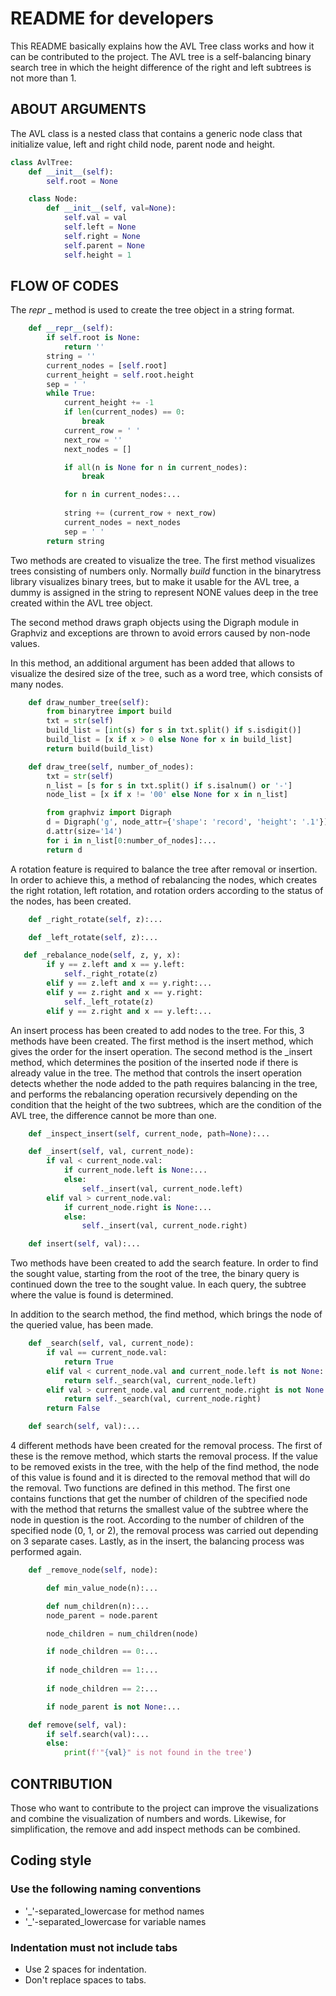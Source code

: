 # README for developers

This README basically explains how the AVL Tree class works and how it can be contributed to the project. The AVL tree is a self-balancing binary search tree in which the height difference of the right and left subtrees is not more than 1.

## ABOUT ARGUMENTS

The AVL class is a nested class that contains a generic node class that initialize value, left and right child node, parent node and height.
```python
class AvlTree:
    def __init__(self):
        self.root = None

    class Node:
        def __init__(self, val=None):
            self.val = val
            self.left = None
            self.right = None
            self.parent = None
            self.height = 1
```        

## FLOW OF CODES

The _*repr*_ _ method is used to create the tree object in a string format.
```python
    def __repr__(self):
        if self.root is None:
            return ''
        string = ''
        current_nodes = [self.root]
        current_height = self.root.height
        sep = ' '
        while True:
            current_height += -1
            if len(current_nodes) == 0:
                break
            current_row = ' '
            next_row = ''
            next_nodes = []

            if all(n is None for n in current_nodes):
                break

            for n in current_nodes:...
            
            string += (current_row + next_row)
            current_nodes = next_nodes
            sep = ' '
        return string
```       

Two methods are created to visualize the tree. The first method visualizes trees consisting of numbers only. Normally *build* function
in the binarytress library visualizes binary trees, but to make it usable for the AVL tree, a dummy is assigned in the string to represent NONE values ​​deep in the tree created within the AVL tree object.

The second method draws graph objects using the Digraph module in Graphviz and exceptions are thrown to avoid errors caused by non-node values.

In this method, an additional argument has been added that allows to visualize the desired size of the tree, such as a word tree, which consists of many nodes.
```python
    def draw_number_tree(self):
        from binarytree import build
        txt = str(self)
        build_list = [int(s) for s in txt.split() if s.isdigit()]
        build_list = [x if x > 0 else None for x in build_list]
        return build(build_list)

    def draw_tree(self, number_of_nodes):
        txt = str(self)
        n_list = [s for s in txt.split() if s.isalnum() or '-']
        node_list = [x if x != '00' else None for x in n_list]

        from graphviz import Digraph
        d = Digraph('g', node_attr={'shape': 'record', 'height': '.1'})
        d.attr(size='14')
        for i in n_list[0:number_of_nodes]:...
        return d
```

A rotation feature is required to balance the tree after removal or insertion. In order to achieve this, a method of rebalancing the nodes, which creates the right rotation, left rotation, and rotation orders according to the status of the nodes, has been created.
```python
    def _right_rotate(self, z):...

    def _left_rotate(self, z):...

   def _rebalance_node(self, z, y, x):
        if y == z.left and x == y.left:
            self._right_rotate(z)
        elif y == z.left and x == y.right:...
        elif y == z.right and x == y.right:
            self._left_rotate(z)
        elif y == z.right and x == y.left:...
```

An insert process has been created to add nodes to the tree. For this, 3 methods have been created. The first method is the insert method, which gives the order for the insert operation. The second method is the _insert method, which determines the position of the inserted node if there is already value in the tree. The method that controls the insert operation detects whether the node added to the path requires balancing in the tree, and performs the rebalancing operation recursively depending on the condition that the height of the two subtrees, which are the condition of the AVL tree, the difference cannot be more than one.

```python
    def _inspect_insert(self, current_node, path=None):...

    def _insert(self, val, current_node):
        if val < current_node.val:
            if current_node.left is None:...
            else:
                self._insert(val, current_node.left)
        elif val > current_node.val:
            if current_node.right is None:...
            else:
                self._insert(val, current_node.right)

    def insert(self, val):...
```
Two methods have been created to add the search feature. In order to find the sought value, starting from the root of the tree, the binary query is continued down the tree to the sought value. In each query, the subtree where the value is found is determined.

In addition to the search method, the find method, which brings the node of the queried value, has been made.
```python
    def _search(self, val, current_node):
        if val == current_node.val:
            return True
        elif val < current_node.val and current_node.left is not None:
            return self._search(val, current_node.left)
        elif val > current_node.val and current_node.right is not None:
            return self._search(val, current_node.right)
        return False

    def search(self, val):...
```

4 different methods have been created for the removal process. The first of these is the remove method, which starts the removal process. If the value to be removed exists in the tree, with the help of the find method, the node of this value is found and it is directed to the removal method that will do the removal.
Two functions are defined in this method. The first one contains functions that get the number of children of the specified node with the method that returns the smallest value of the subtree where the node in question is the root. 
According to the number of children of the specified node (0, 1, or 2), the removal process was carried out depending on 3 separate cases. Lastly, as in the insert, the balancing process was performed again.

```python
    def _remove_node(self, node):

        def min_value_node(n):...

        def num_children(n):...
        node_parent = node.parent

        node_children = num_children(node)

        if node_children == 0:...
        
        if node_children == 1:...
           
        if node_children == 2:...

        if node_parent is not None:...

    def remove(self, val):
        if self.search(val):...
        else:
            print(f'"{val}" is not found in the tree')
```

## CONTRIBUTION

Those who want to contribute to the project can improve the visualizations and combine the visualization of numbers and words. Likewise, for simplification, the remove and add inspect methods can be combined.

## Coding style

### Use the following naming conventions
* '_'-separated_lowercase for method names
* '_'-separated_lowercase for variable names

### Indentation must not include tabs
* Use 2 spaces for indentation.
* Don't replace spaces to tabs.

